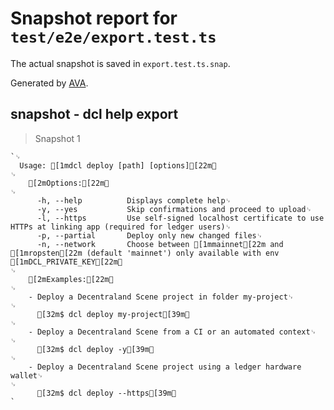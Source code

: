 # Snapshot report for `test/e2e/export.test.ts`

The actual snapshot is saved in `export.test.ts.snap`.

Generated by [AVA](https://ava.li).

## snapshot - dcl help export

> Snapshot 1

    `␊
      Usage: [1mdcl deploy [path] [options][22m␊
    ␊
        [2mOptions:[22m␊
    ␊
          -h, --help          Displays complete help␊
          -y, --yes           Skip confirmations and proceed to upload␊
          -l, --https         Use self-signed localhost certificate to use HTTPs at linking app (required for ledger users)␊
          -p, --partial       Deploy only new changed files␊
          -n, --network       Choose between [1mmainnet[22m and [1mropsten[22m (default 'mainnet') only available with env [1mDCL_PRIVATE_KEY[22m␊
    ␊
        [2mExamples:[22m␊
    ␊
        - Deploy a Decentraland Scene project in folder my-project␊
    ␊
          [32m$ dcl deploy my-project[39m␊
    ␊
        - Deploy a Decentraland Scene from a CI or an automated context␊
    ␊
          [32m$ dcl deploy -y[39m␊
    ␊
        - Deploy a Decentraland Scene project using a ledger hardware wallet␊
    ␊
          [32m$ dcl deploy --https[39m␊
    `
